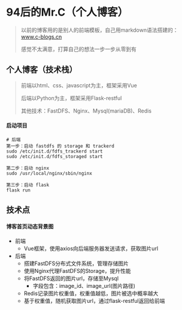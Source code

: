 # 94后的Mr.C（个人博客）
> 以前的博客用的是别人的前端模板，自己用markdown语法搭建的：www.c-blogs.cn
>
> 感觉不太满意，打算自己的想法一步一步从零到有

##  个人博客（技术栈）

> 前端以html、css、javascript为主，框架采用Vue
>
> 后端以Python为主，框架采用Flask-restful
>
> 其他技术：FastDFS、Nginx、Mysql(mariaDB)、Redis

#### 启动项目

~~~
# 后端
第一步：启动 fastdfs 的 storage 和 trackerd
sudo /etc/init.d/fdfs_trackerd start
sudo /etc/init.d/fdfs_storaged start

第二步：启动 nginx
sudo /usr/local/nginx/sbin/nginx

第三步：启动 flask
flask run
~~~

## 技术点

#### 博客首页动态背景图

- 前端
    - Vue框架，使用axios向后端服务器发送请求，获取图片url
- 后端
    - 搭建FastDFS分布式文件系统，管理存储图片
    - 使用Nginx代理FastDFS的Storage，提升性能
    - 将FastDFS返回的图片url，存储至Mysql
        - 字段包含：image_id、image_url(图片路径)
    - Redis记录图片权重值，权重值越低，图片被选中概率越大
    - 基于权重值，随机获取图片url，通过flask-restful返回给前端


